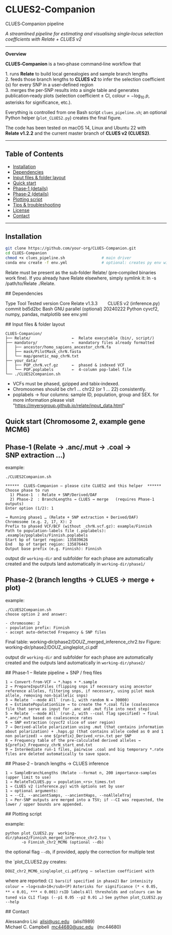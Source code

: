 # CLUES2-Companion
CLUES‑Companion pipeline

*A streamlined pipeline for estimating and visualising single‑locus
selection coefficients with Relate + CLUES v2*

---

**Overview**

**CLUES‑Companion** is a two‑phase command‑line workflow that

1. runs **Relate** to build local genealogies and sample branch lengths  
2. feeds those branch lengths to **CLUES v2** to infer the selection
   coefficient (*s*) for every SNP in a user‑defined region  
3. merges the per‑SNP results into a single table and generates
   publication‑ready plots (selection coefficient ± CI,
   colour = −log<sub>10</sub> *p*, asterisks for significance, etc.).

Everything is controlled from one Bash script
`clues_pipeline.sh`; an optional Python helper (`plot_CLUES2.py`)
creates the final figure.

The code has been tested on macOS 14, Linux and Ubuntu 22 with
**Relate v1.2.2** and the current master branch of **CLUES v2 (CLUES2)**.

---

 ## Table of Contents

- [Installation](#installation)
- [Dependencies](#dependencies)
- [Input files & folder layout](#inputs)
- [Quick start](#quick-start)
- [Phase‑1 (details)](#phase-1)
- [Phase‑2 (details)](#phase-2)
- [Plotting script](#plotting-script)
- [Tips & troubleshooting](#tips)
- [License](#license)
- [Contact](#contact)

---

<a name="installation"></a>

## Installation

```bash
git clone https://github.com/your‑org/CLUES‑Companion.git
cd CLUES‑Companion
chmod +x clues_pipeline.sh                # main driver
conda env create -f env.yml               # optional: creates py env with cyvcf2 etc.
```
Relate must be present as the sub‑folder Relate/ (pre‑compiled binaries work fine).
If you already have Relate elsewhere, simply symlink it:
ln -s /path/to/Relate ./Relate.

<a name="dependencies"></a> ## Dependencies


Type	Tool	Tested version
Core	Relate	v1.3.3
      	CLUES v2 (inference.py)	commit bd5d2bc
Bash	GNU parallel (optional)	20240222
Python	cyvcf2, numpy, pandas, matplotlib	see env.yml

<a name="inputs"></a> ## Input files & folder layout
```
CLUES‑Companion/
├── Relate/                  ←  Relate executable (bin/, script/)
├── mandatory/               ←  mandatory files already formatted
│   ├── ancestor/homo_sapiens_ancestor_chrN.fa
│   ├── mask/PilotMask_chrN.fasta
│   └── map/genetic_map_chrN.txt
├── your_data/
│   ├── POP_chrN.vcf.gz      ←  phased & indexed VCF
│   └── POP.poplabels        ←  4‑column pop‑label file
└── ./CLUES2Companion.sh
```

- VCFs must be phased, gzipped and tabix‑indexed.
- Chromosomes should be chr1 … chr22 (or 1 … 22) consistently.
- poplabels → four columns: sample ID, population, group and SEX. for more information please visit "https://myersgroup.github.io/relate/input_data.html"

 <a name="quick-start"></a> 
 
 ## Quick start (Chromosome 2, example gene MCM6)

 ## Phase‑1   (Relate → .anc/.mut → .coal → SNP extraction …)

example:
```
./CLUES2Companion.sh

******  CLUES‑Companion – please cite CLUES2 and this helper  ******
Choose phase to run
  1) Phase‑1  : Relate + SNP/Derived/DAF
  2) Phase‑2  : BranchLengths → CLUES → merge   (requires Phase‑1 outputs)
Enter option (1/2): 1

→ Running phase1 … (Relate + SNP extraction + Derived/DAF)
Chromosome (e.g. 2, 17, X): 2
Prefix to phased VCF/BCF (without _chrN.vcf.gz): example/Finnish
Path to population‑labels file (.poplabels): .example/poplabels/Finnish.poplabels
Start bp of target region: 135839626
End   bp of target region: 135876443
Output base prefix (e.g. Finnish): Finnish
```
output dir `working-dir` and subfolder for each phase are automatically created and the outputs land automatically in `working‑dir/phase1/`

 ## Phase‑2   (branch lengths → CLUES → merge + plot)
 
 example:
```
./CLUES2Companion.sh
choose option 2 and answer:

‑ chromosome: 2
‑ population prefix: Finnish
‑ accept auto‑detected Frequency & SNP files
```

Final table:  working‑dir/phase2/DOUZ_merged_inference_chr2.tsv
Figure:       working‑dir/phase2/DOUZ_singleplot_ci.pdf

output dir `working-dir` and subfolder for each phase are automatically created and the outputs land automatically in `working‑dir/phase2/`

<a name="phase-1"></a> ## Phase‑1 – Relate pipeline + SNP / freq files

```
1 → Convert‑from‑VCF → *.haps + *.sample
2 → PrepareInputFiles (flipping snps if necessary using ancestor reference alleles, filtering snps, if necessary, using pilot mask allele, removing non-biallelic snps)
3 → Relate `--mode All` (run‑1, with random N = 30000)
4 → EstimatePopulationSize → to create the *.coal file (coalescence file that serve as input for .anc and .mut file into next step)
5 → Relate `--mode All` (run‑2, with --coal flag specified) → final *.anc/*.mut based on coalescence rates
6 → SNP extraction (cyvcf2 slice of user region)
7 → Derived‑allele polarization using .mut (that contains information about polarization) + .haps.gz (that contains allele coded as 0 and 1 non polarized) → one ${prefix}_Derived_<rs>.txt per SNP
8 → Frequency table of the pre-calculated derived alleles →  ${prefix}_Frequency_chrN_start_end.txt
9 → Intermediate run‑1 files, pairwise .coal and big temporary *.rate files are deleted automatically to save space.
```

<a name="phase-2"></a> ## Phase‑2 – branch lengths → CLUES inference

```
1 → SampleBranchLengths (Relate --format n, 200 importance-samples (upper limit to use)
1 → RelateToCLUES.py → population_<rs>_times.txt
1 → CLUES v2 (inference.py) with options set by user
1 → optional arguments:
1 → --CI, --ancientSamps, --ancientHaps, --noAlleleTraj
1 → Per‑SNP outputs are merged into a TSV; if --CI was requested, the lower / upper bounds are appended.
```

<a name="plotting-script"></a> ## Plotting script

example:
```
python plot_CLUES2.py  working-dir/phase2/Finnish_merged_inference_chr2.tsv \
       -o Finnish_chr2_MCM6 (optional --db)
```
the optional flag `--db`, if provided, apply the correction for multiple test

the `plot_CLUES2.py creates:

`DOUZ_chr2_MCM6_singleplot_ci.pdf/png – selection coefficient with`

where are reported:
`CI bars(if specified in phase2)`
`Bar intenisity colour = −log<sub>10</sub>(P)`
`Asterisks for significance (* < 0.05, ** < 0.01, *** < 0.001)`
`rsID labels`
`All thresholds and colours can be tuned via CLI flags (--p1 0.05 --p2 0.01 …)`
`See python plot_CLUES2.py --help`

<a name="contact"></a> ## Contact

Alessandro Lisi  alisi@usc.edu   (alisi1989)
Michael C. Campbell  mc44680@usc.edu   (mc44680)
